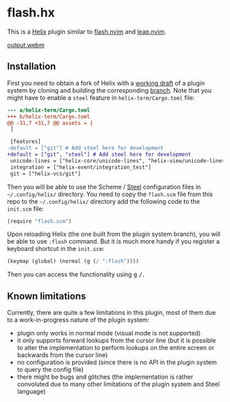 # flash.hx

This is a [Helix](https://helix-editor.com/) plugin similar to [flash.nvim](https://github.com/folke/flash.nvim) and [leap.nvim](https://github.com/ggandor/leap.nvim).

[output.webm](https://github.com/user-attachments/assets/e3f4e757-fbf3-43eb-8e6a-e4c96eab0c97)

## Installation

First you need to obtain a fork of Helix with a [working draft](https://github.com/helix-editor/helix/pull/8675) of a plugin system by cloning and building the corresponding [branch](https://github.com/mattwparas/helix/tree/steel-event-system). Note that you might have to enable a `steel` feature in `helix-term/Cargo.toml` file:

```diff
--- a/helix-term/Cargo.toml
+++ b/helix-term/Cargo.toml
@@ -31,7 +31,7 @@ assets = [
 ]

 [features]
-default = ["git"] # Add steel here for development
+default = ["git", "steel"] # Add steel here for development
 unicode-lines = ["helix-core/unicode-lines", "helix-view/unicode-lines"]
 integration = ["helix-event/integration_test"]
 git = ["helix-vcs/git"]
```

Then you will be able to use the Scheme / [Steel](https://github.com/mattwparas/steel) configuration files in `~/.config/helix/` directory.
You need to copy the `flash.scm` file from this repo to the `~/.config/helix/` directory add the following code to the `init.scm` file:

```scheme
(require "flash.scm")
```

Upon reloading Helix (the one built from the plugin system branch), you will be able to use `:flash` command.
But it is much more handy if you register a keyboard shortcut in the `init.scm`:

```scheme
(keymap (global) (normal (g (/ ":flash"))))
```

Then you can access the functionality using <kbd>g</kbd> <kbd>/</kbd>.

## Known limitations

Currently, there are quite a few limitations in this plugin, most of them due to a work-in-progress nature of the plugin system:

* plugin only works in normal mode (visual mode is not supported)
* it only supports forward lookups from the cursor line (but it is possible to alter the implementation to perform lookups on the entire screen or backwards from the cursor line)
* no configuration is provided (since there is no API in the plugin system to query the config file)
* there might be bugs and glitches (the implementation is rather convoluted due to many other limitations of the plugin system and Steel language)


